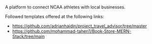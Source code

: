 A platform to connect NCAA athletes with local businesses.

Followed templates offered at the following links:

- https://github.com/adrianhajdin/project_travel_advisor/tree/master
- https://github.com/mohammad-taheri1/Book-Store-MERN-Stack/tree/main
